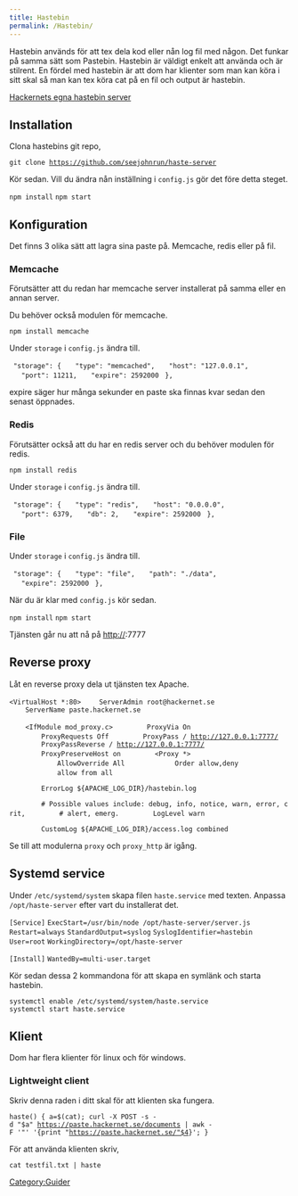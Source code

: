 ```yaml
---
title: Hastebin
permalink: /Hastebin/
---
```


Hastebin används för att tex dela kod eller nån log fil med någon. Det
funkar på samma sätt som Pastebin. Hastebin är väldigt enkelt att
använda och är stilrent. En fördel med hastebin är att dom har klienter
som man kan köra i sitt skal så man kan tex köra cat på en fil och
output är hastebin.

[Hackernets egna hastebin server](http://paste.hackernet.se/)

Installation
------------

Clona hastebins git repo,

`git clone `[`https://github.com/seejohnrun/haste-server`](https://github.com/seejohnrun/haste-server)

Kör sedan. Vill du ändra nån inställning i `config.js` gör det före
detta steget.

`npm install`
`npm start`

Konfiguration
-------------

Det finns 3 olika sätt att lagra sina paste på. Memcache, redis eller på
fil.

### Memcache

Förutsätter att du redan har memcache server installerat på samma eller
en annan server.

Du behöver också modulen för memcache.

`npm install memcache`

Under `storage` i `config.js` ändra till.

` "storage": {`
`   "type": "memcached",`
`   "host": "127.0.0.1",`
`   "port": 11211,`
`   "expire": 2592000`
` },`

expire säger hur många sekunder en paste ska finnas kvar sedan den
senast öppnades.

### Redis

Förutsätter också att du har en redis server och du behöver modulen för
redis.

`npm install redis`

Under `storage` i `config.js` ändra till.

` "storage": {`
`   "type": "redis",`
`   "host": "0.0.0.0",`
`   "port": 6379,`
`   "db": 2,`
`   "expire": 2592000`
` },`

### File

Under `storage` i `config.js` ändra till.

` "storage": {`
`   "type": "file",`
`   "path": "./data",`
`   "expire": 2592000`
` },`

När du är klar med `config.js` kör sedan.

`npm install`
`npm start`

Tjänsten går nu att nå på <http://><IP>:7777

Reverse proxy
-------------

Låt en reverse proxy dela ut tjänsten tex Apache.

`<VirtualHost *:80>`
`    ServerAdmin root@hackernet.se`
`    ServerName paste.hackernet.se`

`    <IfModule mod_proxy.c>`
`        ProxyVia On`
`        ProxyRequests Off`
`        ProxyPass / `[`http://127.0.0.1:7777/`](http://127.0.0.1:7777/)
`        ProxyPassReverse / `[`http://127.0.0.1:7777/`](http://127.0.0.1:7777/)
`        ProxyPreserveHost on`
`        <Proxy *>`
`            AllowOverride All`
`            Order allow,deny`
`            allow from all`
`        `</Proxy>
`    `</IfModule>

`        ErrorLog ${APACHE_LOG_DIR}/hastebin.log`

`        # Possible values include: debug, info, notice, warn, error, crit,`
`        # alert, emerg.`
`        LogLevel warn`

`        CustomLog ${APACHE_LOG_DIR}/access.log combined`


</VirtualHost>

Se till att modulerna `proxy` och `proxy_http` är igång.

Systemd service
---------------

Under `/etc/systemd/system` skapa filen `haste.service` med texten.
Anpassa `/opt/haste-server` efter vart du installerat det.

`[Service]`
`ExecStart=/usr/bin/node /opt/haste-server/server.js`
`Restart=always`
`StandardOutput=syslog`
`SyslogIdentifier=hastebin`
`User=root`
`WorkingDirectory=/opt/haste-server`

`[Install]`
`WantedBy=multi-user.target`

Kör sedan dessa 2 kommandona för att skapa en symlänk och starta
hastebin.

`systemctl enable /etc/systemd/system/haste.service`
`systemctl start haste.service`

Klient
------

Dom har flera klienter för linux och för windows.

### Lightweight client

Skriv denna raden i ditt skal för att klienten ska fungera.

`haste() { a=$(cat); curl -X POST -s -d "$a" `[`https://paste.hackernet.se/documents`](https://paste.hackernet.se/documents)` | awk -F '"' '{print "`[`https://paste.hackernet.se/"$4`](https://paste.hackernet.se/%22$4)`}'; }`

För att använda klienten skriv,

`cat testfil.txt | haste`

[Category:Guider](/Category:Guider "wikilink")